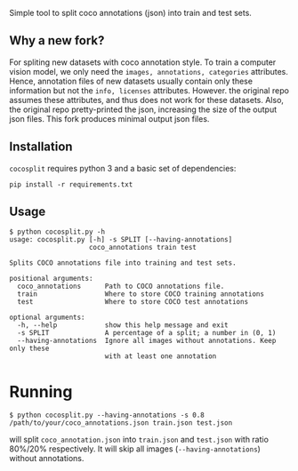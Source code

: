 Simple tool to split coco annotations (json) into train and test sets.

## Why a new fork?

For spliting new datasets with coco annotation style. To train a computer vision model, we only need the `images, annotations, categories` attributes. Hence, annotation files of new datasets usually contain only these information but not the `info, licenses` attributes. However. the original repo assumes these attributes, and thus does not work for these datasets. Also, the original repo pretty-printed the json, increasing the size of the output json files. This fork produces minimal output json files.

## Installation

``cocosplit`` requires python 3 and a basic set of dependencies:

```
pip install -r requirements.txt
```

## Usage

```
$ python cocosplit.py -h
usage: cocosplit.py [-h] -s SPLIT [--having-annotations]
                    coco_annotations train test

Splits COCO annotations file into training and test sets.

positional arguments:
  coco_annotations      Path to COCO annotations file.
  train                 Where to store COCO training annotations
  test                  Where to store COCO test annotations

optional arguments:
  -h, --help            show this help message and exit
  -s SPLIT              A percentage of a split; a number in (0, 1)
  --having-annotations  Ignore all images without annotations. Keep only these
                        with at least one annotation
```

# Running

```
$ python cocosplit.py --having-annotations -s 0.8 /path/to/your/coco_annotations.json train.json test.json
```

will split ``coco_annotation.json`` into ``train.json`` and ``test.json`` with ratio 80%/20% respectively. It will skip all
images (``--having-annotations``) without annotations.
